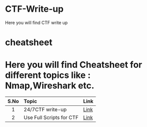 # CTF-Write-up
Here you will find CTF write up

# cheatsheet
Here you will find Cheatsheet for different topics like : Nmap,Wireshark etc.
======		

| S.No | Topic            | Link   |
|:-----:|:----------------|:--------------------|
|1  | 24/7CTF write-up                  | <a href="https://github.com/raj1997/CTF-Write-up/tree/master/247ctf_com">Link</a>  |
|2  | Use Full Scripts for CTF                 | <a href="https://github.com/raj1997/CTF-Write-up/tree/master/Use%20Full%20Scripts%20For%20CTF">Link</a>  |


